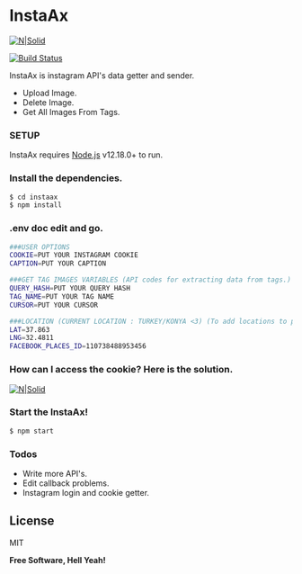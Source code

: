 # InstaAx

[![N|Solid](https://1.bp.blogspot.com/-9T_bQLMXDVE/X2EOFSZhFSI/AAAAAAAAJQA/dHbUOmbHjLE6N-MyuUsJR2H64lPe_KokwCLcBGAsYHQ/s659/appImage.png)](https://1.bp.blogspot.com/-9T_bQLMXDVE/X2EOFSZhFSI/AAAAAAAAJQA/dHbUOmbHjLE6N-MyuUsJR2H64lPe_KokwCLcBGAsYHQ/s659/appImage.png)

[![Build Status](https://travis-ci.org/joemccann/dillinger.svg?branch=master)](https://travis-ci.org/joemccann/dillinger)

InstaAx is instagram API's data getter and sender.

  - Upload Image.
  - Delete Image.
  - Get All Images From Tags.

### SETUP

InstaAx requires [Node.js](https://nodejs.org/) v12.18.0+ to run.

### Install the dependencies.

```sh
$ cd instaax
$ npm install
```

### .env doc edit and go.
```sh
###USER OPTIONS
COOKIE=PUT YOUR INSTAGRAM COOKIE
CAPTION=PUT YOUR CAPTION

###GET TAG IMAGES VARIABLES (API codes for extracting data from tags.)
QUERY_HASH=PUT YOUR QUERY HASH
TAG_NAME=PUT YOUR TAG NAME
CURSOR=PUT YOUR CURSOR

###LOCATION (CURRENT LOCATION : TURKEY/KONYA <3) (To add locations to posts.)
LAT=37.863
LNG=32.4811
FACEBOOK_PLACES_ID=110738488953456
```
### How can I access the cookie? Here is the solution.
[![N|Solid](https://1.bp.blogspot.com/-k1M9w7jkY-M/X2EVRY7wssI/AAAAAAAAJQM/sD2P7B4_oa8dxSzy8MaZjI4_hV66tUsaQCLcBGAsYHQ/s600/ezgif-7-b1e5ff87c5f5.gif)](https://1.bp.blogspot.com/-k1M9w7jkY-M/X2EVRY7wssI/AAAAAAAAJQM/sD2P7B4_oa8dxSzy8MaZjI4_hV66tUsaQCLcBGAsYHQ/s600/ezgif-7-b1e5ff87c5f5.gif)

### Start the InstaAx!

```sh
$ npm start
```

### Todos

 - Write more API's.
 - Edit callback problems.
 - Instagram login and cookie getter.

License
----

MIT


**Free Software, Hell Yeah!**

[//]: # (These are reference links used in the body of this note and get stripped out when the markdown processor does its job. There is no need to format nicely because it shouldn't be seen. Thanks SO - http://stackoverflow.com/questions/4823468/store-comments-in-markdown-syntax)


   [dill]: <https://github.com/joemccann/dillinger>
   [git-repo-url]: <https://github.com/joemccann/dillinger.git>
   [john gruber]: <http://daringfireball.net>
   [df1]: <http://daringfireball.net/projects/markdown/>
   [markdown-it]: <https://github.com/markdown-it/markdown-it>
   [Ace Editor]: <http://ace.ajax.org>
   [node.js]: <http://nodejs.org>
   [Twitter Bootstrap]: <http://twitter.github.com/bootstrap/>
   [jQuery]: <http://jquery.com>
   [@tjholowaychuk]: <http://twitter.com/tjholowaychuk>
   [express]: <http://expressjs.com>
   [AngularJS]: <http://angularjs.org>
   [Gulp]: <http://gulpjs.com>

   [PlDb]: <https://github.com/joemccann/dillinger/tree/master/plugins/dropbox/README.md>
   [PlGh]: <https://github.com/joemccann/dillinger/tree/master/plugins/github/README.md>
   [PlGd]: <https://github.com/joemccann/dillinger/tree/master/plugins/googledrive/README.md>
   [PlOd]: <https://github.com/joemccann/dillinger/tree/master/plugins/onedrive/README.md>
   [PlMe]: <https://github.com/joemccann/dillinger/tree/master/plugins/medium/README.md>
   [PlGa]: <https://github.com/RahulHP/dillinger/blob/master/plugins/googleanalytics/README.md>
